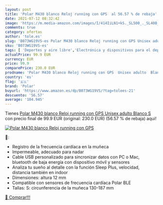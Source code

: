 ```yaml
---
layout: post
title: 'Polar M430 blanco Reloj running con GPS  al 56.57 % de rebaja'
date: 2021-07-12 08:32:42
image: 'https://m.media-amazon.com/images/I/414IiLN1+kS._SL500_._SL400_.jpg'
comments: true
category: ofertas
author: 'tole.es'
slug: 'B073WG19VS-es Polar M430 blanco Reloj running con GPS Unisex adulto...'
sku: 'B073WG19VS-es'
tags: [ 'Deportes y aire libre','Electrónica y dispositivos para el deporte','Monitores de actividad','gps','polar', ]
actualPrice: 99.9 EUR
currency: EUR
price: 99.9
comparePrice: 230.0 EUR
prodname: 'Polar M430 blanco Reloj running con GPS  Unisex adulto  Blanco  S'
country: 'es'
flag: '🇪🇸'
brand: 'Polar'
buyurl: 'https://www.amazon.es/dp/B073WG19VS/?tag=tolees-21'
descuento: '56.57'
average: '104.945'
---
```


Tienes [Polar M430 blanco Reloj running con GPS  Unisex adulto  Blanco  S](https://www.amazon.es/dp/B073WG19VS/?tag=tolees-21) con precio final de  99.9 EUR (original: 230.0 EUR) (56.57 %  de rebaja) aqui!

[![Polar M430 blanco Reloj running con GPS ](https://m.media-amazon.com/images/I/414IiLN1+kS._SL500_._SL400_.jpg)](https://www.amazon.es/dp/B073WG19VS/?tag=tolees-21)

🔎:

- Registro de la frecuencia cardíaca en la muñeca
- Impermeable, adecuado para nadar
- Cable USB personalizado para sincronizar datos con PC o Mac, bluetooth de baja energía con dispositivo móvil y sensores
- Analiza tu sueño al detalle con la función Sleep Plus, velocidad, distancia también en indoor
- Dimensiones: altura 12 mm
- Compatible con sensores de frecuencia cardíaca Polar BLE
- Tallas: S: circunferencia de la muñeca 130-187 mm

[🛒 Comprar!!!](https://www.amazon.es/dp/B073WG19VS/?tag=tolees-21)
